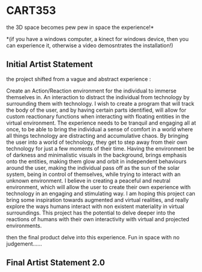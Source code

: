 # CART353

the 3D space becomes pew pew in space the experience!*

*(if you have a windows computer, a kinect for windows device, then you can experience it, otherwise a video demosntrates the installation!)

## Initial Artist Statement

the project shifted from a vague and abstract experience :

Create an Action/Reaction environment for the individual to immerse themselves in. An interaction to distract the individual from technology by surrounding them with technology. I wish to create a program that will track the body of the user, and by having certain parts identified, will allow for custom reactionary functions when interacting with floating entities in the virtual environment. The experience needs to be tranquil and engaging all at once, to be able to bring the individual a sense of comfort in a world where all things technology are distracting and accumulative chaos. By bringing the user into a world of technology, they get to step away from their own technology for just a few moments of their time. Having the environment be of darkness and minimalistic visuals in the background, brings emphasis onto the entities, making them glow and orbit in independent behaviours around the user, making the individual pass off as the sun of the solar system, being in control of themselves, while trying to interact with an unknown environment. I believe in creating a peaceful and neutral environment, which will allow the user to create their own experience with technology in an engaging and stimulating way. I am hoping this project can bring some inspiration towards augmented and virtual realities, and really explore the ways humans interact with non existent materiality in virtual surroundings. This project has the potential to delve deeper into the reactions of humans with their own interactivity with virtual and projected environments.

then the final product delve into this experience. Fun in space with no judgement......

## Final Artist Statement 2.0

